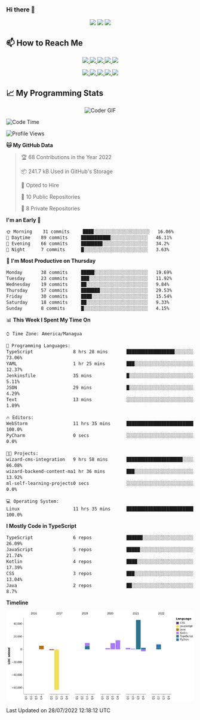 ### Hi there 👋

<!--
**DevKenny/DevKenny** is a ✨ _special_ ✨ repository because its `README.md` (this file) appears on your GitHub profile.

Here are some ideas to get you started:

- 🔭 I’m currently working on ...
- 🌱 I’m currently learning ...
- 👯 I’m looking to collaborate on ...
- 🤔 I’m looking for help with ...
- 💬 Ask me about ...
- 📫 How to reach me: ...
- 😄 Pronouns: ...
- ⚡ Fun fact: ...
-->

<p align = "center">
  <img src="https://github-readme-stats.vercel.app/api?username=DevKenny&count_private=true&show_icons=true&theme=graywhite&line_height=30&hide_border=true">
  <img src="https://github-readme-stats.vercel.app/api/top-langs/?username=DevKenny&hide=html,css&theme=graywhite&hide_border=true">
  <img src="https://github-profile-summary-cards.vercel.app/api/cards/profile-details?username=DevKenny&theme=vue">
</p>

## 📫 How to Reach Me

<p align="center">
 <a href="https://devkenny.github.io">
  <img src="https://img.shields.io/badge/DevKenny-%23206A5D.svg?&style=for-the-badge&logo=jquery&logoColor=white" />
 </a>

 <a href="https://www.linkedin.com/in/hreal92">
  <img src="https://img.shields.io/badge/connect-%230077B5.svg?&style=for-the-badge&logo=linkedin&logoColor=white" />
 </a>

 <a href="https://join.skype.com/invite/IQ6gVADlpBSM">
  <img src="https://img.shields.io/badge/chat-%2300AFF0.svg?&style=for-the-badge&logo=skype&logoColor=white" />
 </a>

 <a href="mailto:realherrold@gmail.com">
  <img src="https://img.shields.io/badge/email-%23C14438.svg?&style=for-the-badge&logo=Gmail&logoColor=white" />
 </a>

 <a href="https://wa.me/50589517503">
  <img src="https://img.shields.io/badge/Whatsapp-%2300BFA5.svg?&style=for-the-badge&logo=Whatsapp&logoColor=white" />
 </a>
</p>

<p align="center">
  <a href="#">
    <img src="https://badges.pufler.dev/visits/DevKenny/DevKenny?style=flat-square&color=green&logo=github">
  </a>
  <a href="#">
    <img src="https://badges.pufler.dev/years/DevKenny?style=flat-square&color=green&logo=github">
  </a>
  <a href="#">
    <img src="https://badges.pufler.dev/repos/DevKenny?style=flat-square&color=green&logo=github">
  </a>
  <a href="#">
    <img src="https://badges.pufler.dev/gists/DevKenny?style=flat-square&color=green&logo=github">
  </a>
  <a href="#">
    <img src="https://badges.pufler.dev/commits/monthly/DevKenny?style=flat-square&color=green&logo=github">
  </a>
</p>

## 📈 My Programming Stats

<p align="center">
 <img src="https://www.mygo.ge/uploads/blog/1584023795.jpg" alt="Coder GIF" style="max-width:500px">
</p>

<!--START_SECTION:waka-->
![Code Time](http://img.shields.io/badge/Code%20Time-4%2C098%20hrs%2013%20mins-blue)

![Profile Views](http://img.shields.io/badge/Profile%20Views-0-blue)

**🐱 My GitHub Data** 

> 🏆 68 Contributions in the Year 2022
 > 
> 📦 241.7 kB Used in GitHub's Storage 
 > 
> 💼 Opted to Hire
 > 
> 📜 10 Public Repositories 
 > 
> 🔑 8 Private Repositories  
 > 
**I'm an Early 🐤** 

```text
🌞 Morning    31 commits     ████░░░░░░░░░░░░░░░░░░░░░   16.06% 
🌆 Daytime    89 commits     ███████████░░░░░░░░░░░░░░   46.11% 
🌃 Evening    66 commits     ████████░░░░░░░░░░░░░░░░░   34.2% 
🌙 Night      7 commits      █░░░░░░░░░░░░░░░░░░░░░░░░   3.63%

```
📅 **I'm Most Productive on Thursday** 

```text
Monday       38 commits     █████░░░░░░░░░░░░░░░░░░░░   19.69% 
Tuesday      23 commits     ███░░░░░░░░░░░░░░░░░░░░░░   11.92% 
Wednesday    19 commits     ██░░░░░░░░░░░░░░░░░░░░░░░   9.84% 
Thursday     57 commits     ███████░░░░░░░░░░░░░░░░░░   29.53% 
Friday       30 commits     ████░░░░░░░░░░░░░░░░░░░░░   15.54% 
Saturday     18 commits     ██░░░░░░░░░░░░░░░░░░░░░░░   9.33% 
Sunday       8 commits      █░░░░░░░░░░░░░░░░░░░░░░░░   4.15%

```


📊 **This Week I Spent My Time On** 

```text
⌚︎ Time Zone: America/Managua

💬 Programming Languages: 
TypeScript               8 hrs 28 mins       ██████████████████░░░░░░░   73.06% 
YAML                     1 hr 25 mins        ███░░░░░░░░░░░░░░░░░░░░░░   12.37% 
Jenkinsfile              35 mins             █░░░░░░░░░░░░░░░░░░░░░░░░   5.11% 
JSON                     29 mins             █░░░░░░░░░░░░░░░░░░░░░░░░   4.29% 
Text                     13 mins             ░░░░░░░░░░░░░░░░░░░░░░░░░   1.89%

🔥 Editors: 
WebStorm                 11 hrs 35 mins      █████████████████████████   100.0% 
PyCharm                  0 secs              ░░░░░░░░░░░░░░░░░░░░░░░░░   0.0%

🐱‍💻 Projects: 
wizard-cms-integration   9 hrs 58 mins       █████████████████████░░░░   86.08% 
wizard-backend-content-ma1 hr 36 mins        ███░░░░░░░░░░░░░░░░░░░░░░   13.92% 
ml-self-learning-projects0 secs              ░░░░░░░░░░░░░░░░░░░░░░░░░   0.0%

💻 Operating System: 
Linux                    11 hrs 35 mins      █████████████████████████   100.0%

```

**I Mostly Code in TypeScript** 

```text
TypeScript               6 repos             ██████░░░░░░░░░░░░░░░░░░░   26.09% 
JavaScript               5 repos             █████░░░░░░░░░░░░░░░░░░░░   21.74% 
Kotlin                   4 repos             ████░░░░░░░░░░░░░░░░░░░░░   17.39% 
CSS                      3 repos             ███░░░░░░░░░░░░░░░░░░░░░░   13.04% 
Java                     2 repos             ██░░░░░░░░░░░░░░░░░░░░░░░   8.7%

```


**Timeline**

![Chart not found](https://raw.githubusercontent.com/DevKenny/DevKenny/main/charts/bar_graph.png) 


 Last Updated on 28/07/2022 12:18:12 UTC
<!--END_SECTION:waka-->
